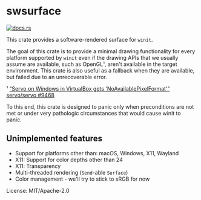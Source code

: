 # swsurface

[<img src="https://docs.rs/swsurface/badge.svg" alt="docs.rs">](https://docs.rs/swsurface/)

This crate provides a software-rendered surface for `winit`.

The goal of this crate is to provide a minimal drawing functionality
for every platform supported by `winit` even if the drawing APIs that we
usually assume are available, such as OpenGL¹, aren't available in the
target environment. This crate is also useful as a fallback when they are
available, but failed due to an unrecoverable error.

¹ [“Servo on Windows in VirtualBox gets 'NoAvailablePixelFormat'” servo/servo #9468](https://github.com/servo/servo/issues/9468)

To this end, this crate is designed to panic only when preconditions are not
met or under very pathologic circumstances that would cause winit to panic.

## Unimplemented features

 - Support for platforms other than: macOS, Windows, X11, Wayland
 - X11: Support for color depths other than 24
 - X11: Transparency
 - Multi-threaded rendering (`Send`-able `Surface`)
 - Color management - we'll try to stick to sRGB for now


License: MIT/Apache-2.0
